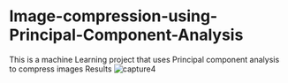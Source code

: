 # Image-compression-using-Principal-Component-Analysis
This is a machine Learning project that uses Principal component analysis to compress images
Results
![capture4](https://user-images.githubusercontent.com/54888024/132982502-abaf7cd9-19b7-4399-93e5-55194825ce6f.PNG)
